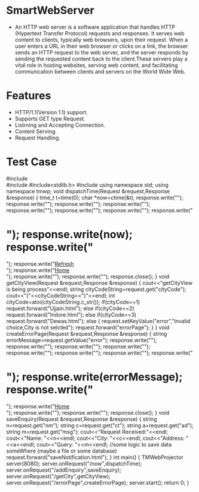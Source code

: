 # SmartWebServer
* An HTTP web server is a software application that handles HTTP (Hypertext Transfer Protocol) requests and responses. It serves web content to clients, typically web browsers, upon their request. When a user enters a URL in their web browser or clicks on a link, the browser sends an HTTP request to the web server, and the server responds by sending the requested content back to the client.These servers play a vital role in hosting websites, serving web content, and facilitating communication between clients and servers on the World Wide Web.
# Features
* HTTP/1.1(Version 1.1) support.
* Supports GET type Request.
* Listrning and Accepting Connection.
* Content Serving.
* Request Handling.
# Test Case
#include<tmwp>  
#include<iostream> 
#include<stdlib.h> 
#include<ctime> 
using namespace std;
using namespace tmwp;
void dispatchTime(Request &request,Response &response)
{
time_t t=time(0);
char *now=ctime(&t);
response.write("<!DOCTYPE HTML>");
response.write("<html lang='en'>");
response.write("<head>");
response.write("<meta charset='utf-8'>");
response.write("<title>The Clock</title>");
response.write("</head>");
response.write("<body>");
response.write("<h1>");
response.write(now);
response.write("</h1>");
response.write("<a href='now'>Refresh</a><br>");
response.write("<a href='index.html'>Home</a><br>");
response.write("</body>");
response.write("</html>");
response.close();
}
void getCityView(Request &request,Response &response)
{
cout<<"getCityView is being process"<<endl;
string cityCodeString=request.get("cityCode");
cout<<"("<<cityCodeString<<")"<<endl;
int cityCode=atoi(cityCodeString.c_str());
if(cityCode==1) request.forward("Ujjain.html");
else if(cityCode==2) request.forward("Indore.html");
else if(cityCode==3) request.forward("Dewas.html");
else
{
request.setKeyValue("error","Invalid choice,City is not selcted");
request.forward("errorPage");
}
}
void createErrorPage(Request &request,Response &response)
{
string errorMessage=request.getValue("error");
response.write("<!DOCTYPE HTML>");
response.write("<html lang='en'>");
response.write("<head>");
response.write("<meta charset='utf-8'>");
response.write("<title>The Clock</title>");
response.write("</head>");
response.write("<body>");
response.write("<h1>");
response.write(errorMessage);
response.write("</h1>");
response.write("<a href='index.html'>Home</a><br>");
response.write("</body>");
response.write("</html>");
response.close();
}
void saveEnquiry(Request &request,Response &response)
{
string n=request.get("nm");
string c=request.get("ct");
string a=request.get("ad");
string m=request.get("msg");
cout<<"Request Received:"<<endl;
cout<<"Name: "<<n<<endl;
cout<<"City: "<<c<<endl;
cout<<"Address: "<<a<<endl;
cout<<"Query: "<<m<<endl;
//some logic to save data someWhere (maybe a file or some database)
request.forward("saveNotification.html");
}
int main()
{
TMWebProjector server(8080);
server.onRequest("/now",dispatchTime);
server.onRequest("/addEnquiry",saveEnquiry);
server.onRequest("/getCity",getCityView);
server.onRequest("/errorPage",createErrorPage);
server.start();
return 0;
}
